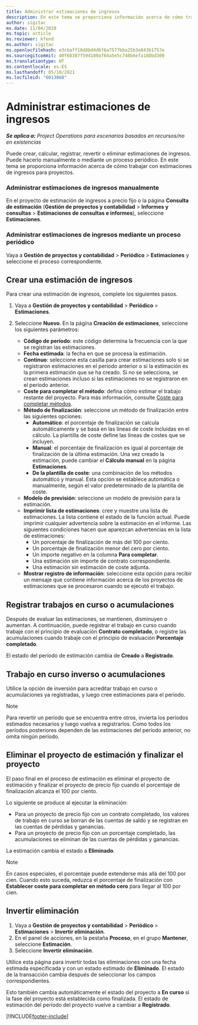 ```yaml
---
title: Administrar estimaciones de ingresos
description: En este tema se proporciona información acerca de cómo trabajar con estimaciones de ingresos para proyectos.
author: sigitac
ms.date: 11/04/2020
ms.topic: article
ms.reviewer: kfend
ms.author: sigitac
ms.openlocfilehash: e3cbaff18d8bd4d6f6a7577bba25b3e843b1757e
ms.sourcegitcommit: 40f68387f594180af64a5e5c748b6efa188bd300
ms.translationtype: HT
ms.contentlocale: es-ES
ms.lasthandoff: 05/10/2021
ms.locfileid: "6013868"
---
```

# <a name="manage-revenue-estimates"></a>Administrar estimaciones de ingresos

_**Se aplica a:** Project Operations para escenarios basados en recursos/no en existencias_

Puede crear, calcular, registrar, revertir o eliminar estimaciones de ingresos. Puede hacerlo manualmente o mediante un proceso periódico. En este tema se proporciona información acerca de cómo trabajar con estimaciones de ingresos para proyectos.

### <a name="manage-revenue-estimates-manually"></a>Administrar estimaciones de ingresos manualmente

En el proyecto de estimación de ingresos a precio fijo o la página **Consulta de estimación** (**Gestión de proyectos y contabilidad** > **Informes y consultas** > **Estimaciones de consultas e informes**), seleccione **Estimaciones**.

### <a name="manage-revenue-estimates-using-a-periodic-process"></a>Administrar estimaciones de ingresos mediante un proceso periódico

Vaya a **Gestión de proyectos y contabilidad** > **Periódico** > **Estimaciones** y seleccione el proceso correspondiente.

## <a name="create-a-revenue-estimate"></a>Crear una estimación de ingresos

Para crear una estimación de ingresos, complete los siguientes pasos. 

1. Vaya a **Gestión de proyectos y contabilidad** > **Periódico** > **Estimaciones**.
2. Seleccione **Nuevo**. En la página **Creación de estimaciones**, seleccione los siguientes parámetros:

   - **Código de período**: este código determina la frecuencia con la que se registran las estimaciones.
   - **Fecha estimada**: la fecha en que se procesa la estimación.
   - **Continuo**: seleccione esta casilla para crear estimaciones solo si se registraron estimaciones en el período anterior o si la estimación es la primera estimación que se ha creado. Si no se selecciona, se crean estimaciones incluso si las estimaciones no se registraron en el período anterior.
   - **Coste para completar el método**: defina cómo estimar el trabajo restante del proyecto. Para más información, consulte [Coste para completar métodos](cost-complete-methods.md).
   - **Método de finalización**: seleccione un método de finalización entre las siguientes opciones:
     - **Automático**: el porcentaje de finalización se calcula automáticamente y se basa en las líneas de coste incluidas en el cálculo. La plantilla de coste define las líneas de costes que se incluyen.
     - **Manual**: el porcentaje de finalización es igual al porcentaje de finalización de la última estimación. Una vez creado la estimación, puede cambiar el **Cálculo manual** en la página **Estimaciones**.
     - **De la plantilla de coste**: una combinación de los métodos automático y manual. Esta opción se establece automática o manualmente, según el valor predeterminado de la plantilla de coste.
   - **Modelo de previsión**: seleccione un modelo de previsión para la estimación.
   - **Imprimir lista de estimaciones**: cree y muestre una lista de estimaciones. La lista contiene el estado de la función actual. Puede imprimir cualquier advertencia sobre la estimación en el informe. Las siguientes condiciones hacen que aparezcan advertencias en la lista de estimaciones:
     - Un porcentaje de finalización de más del 100 por ciento.
     - Un porcentaje de finalización menor del cero por ciento.
     - Un importe negativo en la columna **Para completar**.
     - Una estimación sin importe de contrato correspondiente.
     - Una estimación sin estimación de coste adjunta.
   - **Mostrar registro de información**: seleccione esta opción para recibir un mensaje que contiene información acerca de los proyectos de estimaciones que se procesaron cuando se ejecutó el trabajo.


## <a name="post-wip-or-accruals"></a>Registrar trabajos en curso o acumulaciones

Después de evaluar las estimaciones, se mantienen, disminuyen o aumentan. A continuación, puede registrar el trabajo en curso cuando trabaje con el principio de evaluación **Contrato completado**, o registre las acumulaciones cuando trabaje con el principio de evaluación **Porcentaje completado**.
  
El estado del período de estimación cambia de **Creado** a **Registrado**.

## <a name="reverse-wip-or-accruals"></a>Trabajo en curso inverso o acumulaciones

Utilice la opción de inversión para acreditar trabajo en curso o acumulaciones ya registradas, y luego cree estimaciones para el período.

> [!NOTE]
> Para revertir un período que se encuentra entre otros, invierta los períodos estimados necesarios y luego vuelva a registrarlos. Como todos los períodos posteriores dependen de las estimaciones del período anterior, no omita ningún período.

## <a name="eliminate-the-estimate-project-and-finish-the-project"></a>Eliminar el proyecto de estimación y finalizar el proyecto

El paso final en el proceso de estimación es eliminar el proyecto de estimación y finalizar el proyecto de precio fijo cuando el porcentaje de finalización alcanza el 100 por ciento.

Lo siguiente se produce al ejecutar la eliminación:

- Para un proyecto de precio fijo con un contrato completado, los valores de trabajo en curso se borran de las cuentas de saldo y se registran en las cuentas de pérdidas y ganancias.
- Para un proyecto de precio fijo con un porcentaje completado, las acumulaciones se eliminan de las cuentas de pérdidas y ganancias.

La estimación cambia el estado a **Eliminado**.

> [!NOTE]
> En casos especiales, el porcentaje puede extenderse más allá del 100 por cien. Cuando esto suceda, reduzca el porcentaje de finalización con **Establecer coste para completar en método cero** para llegar al 100 por cien.

## <a name="reverse-elimination"></a>Invertir eliminación

1. Vaya a **Gestión de proyectos y contabilidad** > **Periódico** > **Estimaciones** > **Invertir eliminación**. 
2. En el panel de acciones, en la pestaña **Proceso**, en el grupo **Mantener**, seleccione **Estimación**. 
3. Seleccione **Invertir eliminación**.

Utilice esta página para invertir todas las eliminaciones con una fecha estimada especificada y con un estado estimado de **Eliminado**. El estado de la transacción cambia después de seleccionar los campos correspondientes.

Esto también cambia automáticamente el estado del proyecto a **En curso** si la fase del proyecto está establecida como finalizada. El estado de estimación del período del proyecto vuelve a cambiar a **Registrado**.


[!INCLUDE[footer-include](../includes/footer-banner.md)]